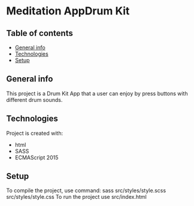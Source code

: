 # **Meditation AppDrum Kit**

## Table of contents

- [General info](#general-info)
- [Technologies](#technologies)
- [Setup](#setup)

## General info

This project is a Drum Kit App that a user can enjoy by press buttons with different drum sounds.

## Technologies

Project is created with:

- html
- SASS
- ECMAScript 2015

## Setup

To compile the project, use command: sass src/styles/style.scss src/styles/style.css
To run the project use src/index.html
